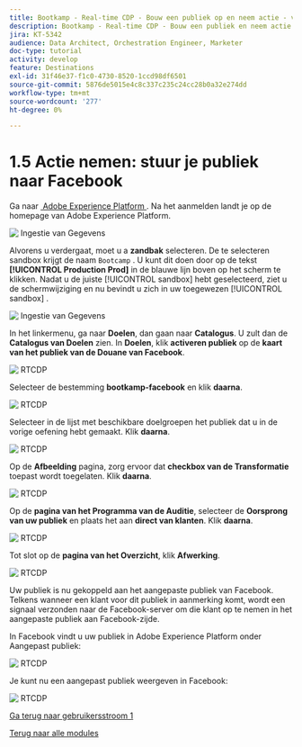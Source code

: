 ```yaml
---
title: Bootkamp - Real-time CDP - Bouw een publiek op en neem actie - verzend uw publiek naar DV360
description: Bootkamp - Real-time CDP - Bouw een publiek en neem actie - verzend uw publiek naar DV360
jira: KT-5342
audience: Data Architect, Orchestration Engineer, Marketer
doc-type: tutorial
activity: develop
feature: Destinations
exl-id: 31f46e37-f1c0-4730-8520-1ccd98df6501
source-git-commit: 5876de5015e4c8c337c235c24cc28b0a32e274dd
workflow-type: tm+mt
source-wordcount: '277'
ht-degree: 0%

---
```


# 1.5 Actie nemen: stuur je publiek naar Facebook

Ga naar [&#x200B; Adobe Experience Platform &#x200B;](https://experience.adobe.com/platform). Na het aanmelden landt je op de homepage van Adobe Experience Platform.

![&#x200B; Ingestie van Gegevens &#x200B;](./images/home.png)

Alvorens u verdergaat, moet u a **zandbak** selecteren. De te selecteren sandbox krijgt de naam ``Bootcamp`` . U kunt dit doen door op de tekst **[!UICONTROL Production Prod]** in de blauwe lijn boven op het scherm te klikken. Nadat u de juiste [!UICONTROL sandbox] hebt geselecteerd, ziet u de schermwijziging en nu bevindt u zich in uw toegewezen [!UICONTROL sandbox] .

![&#x200B; Ingestie van Gegevens &#x200B;](./images/sb1.png)

In het linkermenu, ga naar **Doelen**, dan gaan naar **Catalogus**. U zult dan de **Catalogus van Doelen** zien. In **Doelen**, klik **activeren publiek** op de **kaart van het publiek van de Douane van Facebook**.

![&#x200B; RTCDP &#x200B;](./images/rtcdpgoogleseg.png)

Selecteer de bestemming **bootkamp-facebook** en klik **daarna**.

![&#x200B; RTCDP &#x200B;](./images/rtcdpcreatedest2.png)

Selecteer in de lijst met beschikbare doelgroepen het publiek dat u in de vorige oefening hebt gemaakt. Klik **daarna**.

![&#x200B; RTCDP &#x200B;](./images/rtcdpcreatedest3.png)

Op de **Afbeelding** pagina, zorg ervoor dat **checkbox van de Transformatie** toepast wordt toegelaten. Klik **daarna**.

![&#x200B; RTCDP &#x200B;](./images/rtcdpcreatedest4a.png)

Op de **pagina van het Programma van de Auditie**, selecteer de **Oorsprong van uw publiek** en plaats het aan **direct van klanten**. Klik **daarna**.

![&#x200B; RTCDP &#x200B;](./images/rtcdpcreatedest4.png)

Tot slot op de **pagina van het Overzicht**, klik **Afwerking**.

![&#x200B; RTCDP &#x200B;](./images/rtcdpcreatedest5.png)

Uw publiek is nu gekoppeld aan het aangepaste publiek van Facebook. Telkens wanneer een klant voor dit publiek in aanmerking komt, wordt een signaal verzonden naar de Facebook-server om die klant op te nemen in het aangepaste publiek aan Facebook-zijde.

In Facebook vindt u uw publiek in Adobe Experience Platform onder Aangepast publiek:

![&#x200B; RTCDP &#x200B;](./images/rtcdpcreatedest5b.png)

Je kunt nu een aangepast publiek weergeven in Facebook:

![&#x200B; RTCDP &#x200B;](./images/rtcdpcreatedest5a.png)

[Ga terug naar gebruikersstroom 1](./uc1.md)

[Terug naar alle modules](../../overview.md)
